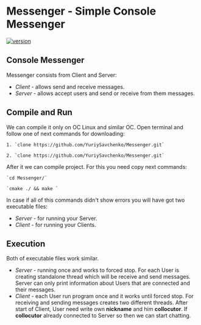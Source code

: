 # Messenger - Simple Console Messenger

[![version](https://badge.fury.io/gh/YuriySavchenko%2FMessenger.svg)](https://github.com/YuriySavchenko/Messenger/releases)

## Console Messenger

Messenger consists from Client and Server:
  * _Client_ - allows send and receive messages.
  * _Server_ - allows accept users and send or receive from them messages.
  
## Compile and Run

We can compile it only on OC Linux and similar OC.
Open terminal and follow one of next commands for downloading:

    1. `clone https://github.com/YuriySavchenko/Messenger.git`

    2. `clone https://github.com/YuriySavchenko/Messenger.git`
  
After it we can compile project. For this you need copy next commands:

    `cd Messenger/`
  
    `cmake ./ && make `
  
In case if all of this commands didn't show errors you will have got two executable files:
  * _Server_ - for running your Server.
  * _Client_ - for running your Clients.
  
## Execution

Both of executable files work similar.
  * _Server_ - running once and works to forced stop. For each User is creating standalone thread which will be receive and send
messages. Server can only print information about Users that are connected and their messages.
  * _Client_ - each User run program once and it works until forced stop. For receiving and sending messages creates two different threads. After start of Client, User need write own __nickname__ and him __collocutor__. If __collocutor__ already connected to Server so then we can start chatting.
